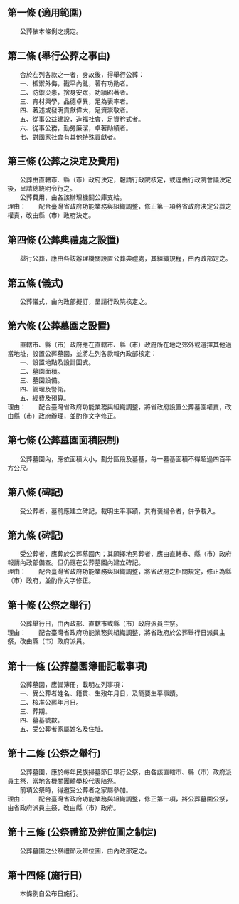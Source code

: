 第一條 (適用範圍)
-----------------
　　公葬依本條例之規定。  


第二條 (舉行公葬之事由)
-----------------------
　　合於左列各款之一者，身故後，得舉行公葬：  
　　一、抵禦外侮，戡平內亂，著有功勛者。  
　　二、防禦災患，捨身安眾，功績昭著者。  
　　三、育材興學，品德卓異，足為表率者。  
　　四、著述或發明貢獻偉大，足資崇敬者。  
　　五、從事公益建設，造福社會，足資矜式者。  
　　六、從事公務，勤勞廉潔，卓著勛績者。  
　　七、對國家社會有其他特殊貢獻者。  


第三條 (公葬之決定及費用)
-------------------------
　　公葬由直轄市、縣（市）政府決定，報請行政院核定，或逕由行政院會議決定後，呈請總統明令行之。  
　　公葬費用，由各該辦理機關公庫支給。  
理由：　　配合臺灣省政府功能業務與組織調整，修正第一項將省政府決定公葬之權責，改由縣（市）政府決定。

第四條 (公葬典禮處之設置)
-------------------------
　　舉行公葬，應由各該辦理機關設置公葬典禮處，其組織規程，由內政部定之。  


第五條 (儀式)
-------------
　　公葬儀式，由內政部擬訂，呈請行政院核定之。  


第六條 (公葬墓園之設置)
-----------------------
　　直轄市、縣（市）政府應在直轄市、縣（市）政府所在地之郊外或選擇其他適當地址，設置公葬墓園，並將左列各款報內政部核定：  
　　一、設置地點及設計圖式。  
　　二、墓園面積。  
　　三、墓園設備。  
　　四、管理及警衛。  
　　五、經費及預算。  
理由：　　配合臺灣省政府功能業務與組織調整，將省政府設置公葬墓園權責，改由縣（市）政府辦理，並酌作文字修正。

第七條 (公葬墓園面積限制)
-------------------------
　　公葬墓園內，應依面積大小，劃分區段及墓基，每一墓基面積不得超過四百平方公尺。  


第八條 (碑記)
-------------
　　受公葬者，墓前應建立碑記，載明生平事蹟，其有褒揚令者，併予載入。  


第九條 (碑記)
-------------
　　受公葬者，應葬於公葬墓園內；其願擇地另葬者，應由直轄市、縣（市）政府報請內政部備查。但仍應在公葬墓園內建立碑記。  
理由：　　配合臺灣省政府功能業務與組織調整，將省政府之相關規定，修正為縣（市）政府，並酌作文字修正。

第十條 (公祭之舉行)
-------------------
　　公葬舉行日，由內政部、直轄市或縣（市）政府派員主祭。  
理由：　　配合臺灣省政府功能業務與組織調整，將省政府於公葬舉行日派員主祭，改由縣（市）政府派員。

第十一條 (公葬墓園簿冊記載事項)
-------------------------------
　　公葬墓園，應備簿冊，載明左列事項：  
　　一、受公葬者姓名、籍貫、生歿年月日，及簡要生平事蹟。  
　　二、核准公葬年月日。  
　　三、葬期。  
　　四、墓基號數。  
　　五、受公葬者家屬姓名及住址。  


第十二條 (公祭之舉行)
---------------------
　　公葬墓園，應於每年民族掃墓節日舉行公祭，由各該直轄市、縣（市）政府派員主祭，當地各機關團體學校代表陪祭。  
　　前項公祭時，得邀受公葬者之家屬參加。  
理由：　　配合臺灣省政府功能業務與組織調整，修正第一項，將公葬墓園公祭，由省政府派員主祭，改由縣（市）政府。

第十三條 (公祭禮節及辨位圖之制定)
---------------------------------
　　公葬墓園之公祭禮節及辨位圖，由內政部定之。  


第十四條 (施行日)
-----------------
　　本條例自公布日施行。